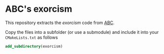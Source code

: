 # ABC's exorcism

This repository extracts the *exorcism* code from [ABC](https://github.com/berkeley-abc/abc).

Copy the files into a subfolder (or use a submodule) and include it into your `CMakeLists.txt` as follows

```cmake
add_subdirectory(exorcism)
```
